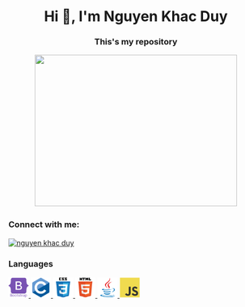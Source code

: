 <h1 align="center">Hi 👋, I'm Nguyen Khac Duy</h1>
<h3 align="center">This's my repository</h3>


<div align="center">
  <img src="https://i.imgur.com/OOpRj.gif" width="400" height="300"/>
</div>
<h3 align="left">Connect with me:</h3>
<p align="left">
<a href="https://www.facebook.com/NguyenKhacDuy1512ss" target="blank"><img align="center" src="https://raw.githubusercontent.com/rahuldkjain/github-profile-readme-generator/master/src/images/icons/Social/facebook.svg" alt="nguyen khac duy" height="30" width="40" /></a>
</p>

<h3 align="left">Languages</h3>

<p align="left"> <a href="https://getbootstrap.com" target="_blank" rel="noreferrer"> <img src="https://raw.githubusercontent.com/devicons/devicon/master/icons/bootstrap/bootstrap-plain-wordmark.svg" alt="bootstrap" width="40" height="40"/> </a> <a href="https://www.cprogramming.com/" target="_blank" rel="noreferrer"> <img src="https://raw.githubusercontent.com/devicons/devicon/master/icons/c/c-original.svg" alt="c" width="40" height="40"/> </a> <a href="https://www.w3schools.com/css/" target="_blank" rel="noreferrer"> <img src="https://raw.githubusercontent.com/devicons/devicon/master/icons/css3/css3-original-wordmark.svg" alt="css3" width="40" height="40"/> </a> <a href="https://www.w3.org/html/" target="_blank" rel="noreferrer"> <img src="https://raw.githubusercontent.com/devicons/devicon/master/icons/html5/html5-original-wordmark.svg" alt="html5" width="40" height="40"/> </a> <a href="https://www.java.com" target="_blank" rel="noreferrer"> <img src="https://raw.githubusercontent.com/devicons/devicon/master/icons/java/java-original.svg" alt="java" width="40" height="40"/> </a> <a href="https://developer.mozilla.org/en-US/docs/Web/JavaScript" target="_blank" rel="noreferrer"> <img src="https://raw.githubusercontent.com/devicons/devicon/master/icons/javascript/javascript-original.svg" alt="javascript" width="40" height="40"/> </a> </p>

<!-- <p><img align="left" src="https://github-readme-stats.vercel.app/api/top-langs?username=duy-dev1512&show_icons=true&locale=en&layout=compact" alt="duy-dev1512" /></p>

<p>&nbsp;<img align="center" src="https://github-readme-stats.vercel.app/api?username=duy-dev1512&show_icons=true&locale=en" alt="duy-dev1512" /></p> -->

